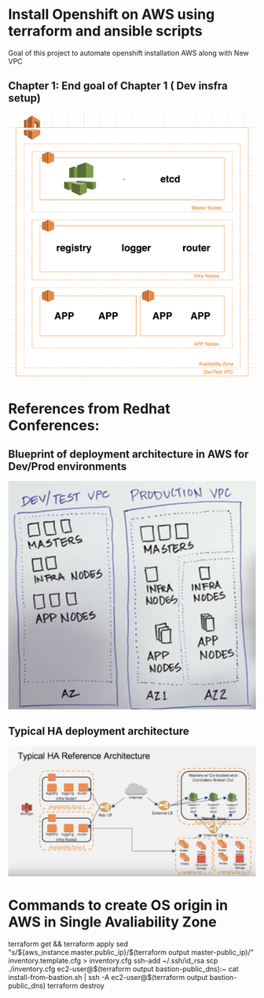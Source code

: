 # Install Openshift on AWS using terraform and ansible scripts
Goal of this project to automate openshift installation AWS along with New VPC

## Chapter 1: End goal of Chapter 1 ( Dev insfra setup)
![Screenshot](first_step_deployment_approach_poc.png)


# References from Redhat Conferences:
## Blueprint of deployment architecture in AWS for Dev/Prod environments
![Screenshot](openshif_blueprint_architecture.png)

## Typical HA deployment architecture
![Screenshot](openshift_ha_aws_architecture.png)

# Commands to create OS origin in AWS in Single Avaliability Zone

terraform get && terraform apply
sed "s/\${aws_instance.master.public_ip}/$(terraform output master-public_ip)/" inventory.template.cfg > inventory.cfg
ssh-add ~/.ssh/id_rsa
scp ./inventory.cfg ec2-user@$(terraform output bastion-public_dns):~
cat install-from-bastion.sh | ssh -A ec2-user@$(terraform output bastion-public_dns)
terraform destroy